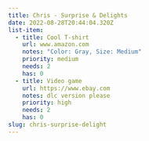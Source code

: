 ```yaml
---
title: Chris - Surprise & Delights
date: 2022-08-28T20:44:04.320Z
list-item:
  - title: Cool T-shirt
    url: www.amazon.com
    notes: "Color: Gray, Size: Medium"
    priority: medium
    needs: 2
    has: 0
  - title: Video game
    url: https://www.ebay.com
    notes: dlc version please
    priority: high
    needs: 2
    has: 0
slug: chris-surprise-delight
---
```

